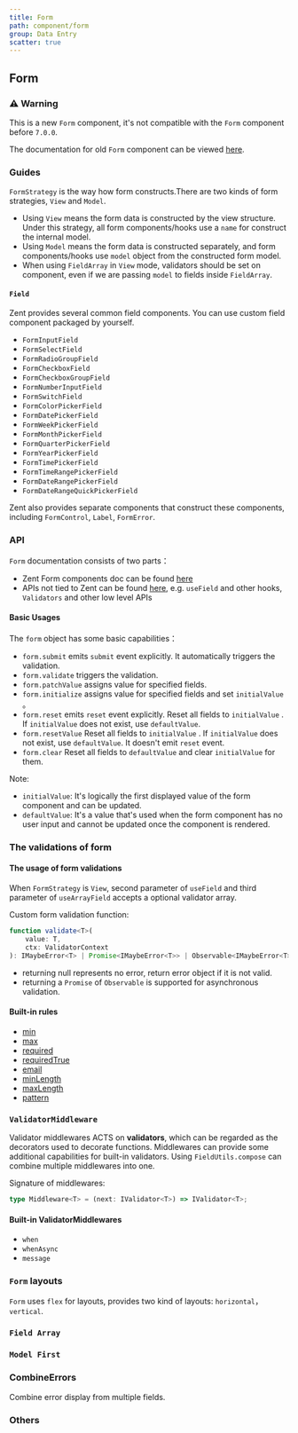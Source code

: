 ```yaml
---
title: Form
path: component/form
group: Data Entry
scatter: true
---
```


## Form

### ⚠️ Warning

This is a new `Form` component, it's not compatible with the `Form` component before `7.0.0`.

The documentation for old `Form` component can be viewed [here](https://zent-contrib.github.io/zent-compat).

### Guides

`FormStrategy` is the way how form constructs.There are two kinds of form strategies, `View` and `Model`.

- Using `View` means the form data is constructed by the view structure. Under this strategy, all form components/hooks use a `name` for construct the internal model.
- Using `Model` means the form data is constructed separately, and form components/hooks use `model` object from the constructed form model.
- When using `FieldArray` in `View` mode, validators should be set on component, even if we are passing `model` to fields inside `FieldArray`.

#### `Field`

Zent provides several common field components. You can use custom field component packaged by yourself.

- `FormInputField`
- `FormSelectField`
- `FormRadioGroupField`
- `FormCheckboxField`
- `FormCheckboxGroupField`
- `FormNumberInputField`
- `FormSwitchField`
- `FormColorPickerField`
- `FormDatePickerField`
- `FormWeekPickerField`
- `FormMonthPickerField`
- `FormQuarterPickerField`
- `FormYearPickerField`
- `FormTimePickerField`
- `FormTimeRangePickerField`
- `FormDateRangePickerField`
- `FormDateRangeQuickPickerField`

Zent also provides separate components that construct these components, including `FormControl`, `Label`, `FormError`.

### API

`Form` documentation consists of two parts：

- Zent Form components doc can be found [here](../../apidoc/classes/form.html)
- APIs not tied to Zent can be found [here](https://zent-contrib.github.io/formulr/), e.g. `useField` and other hooks, `Validators` and other low level APIs

#### Basic Usages

The `form` object has some basic capabilities：

- `form.submit` emits `submit` event explicitly. It automatically triggers the validation.
- `form.validate` triggers the validation.
- `form.patchValue` assigns value for specified fields.
- `form.initialize` assigns value for specified fields and set `initialValue` 。
- `form.reset` emits `reset` event explicitly. Reset all fields to `initialValue` . If `initialValue` does not exist, use `defaultValue`.
- `form.resetValue` Reset all fields to `initialValue` . If `initialValue` does not exist, use `defaultValue`. It doesn't emit `reset` event.
- `form.clear` Reset all fields to `defaultValue` and clear `initialValue` for them.

Note:

- `initialValue`: It's logically the first displayed value of the form component and can be updated.
- `defaultValue`: It's a value that's used when the form component has no user input and cannot be updated once the component is rendered.

<!-- demo-slot-1 -->
<!-- demo-slot-2 -->
<!-- demo-slot-18 -->
<!-- demo-slot-3 -->
<!-- demo-slot-15 -->

### The validations of form

#### The usage of form validations

When `FormStrategy` is `View`, second parameter of `useField` and third parameter of `useArrayField` accepts a optional validator array.

Custom form validation function:

```ts
function validate<T>(
	value: T,
	ctx: ValidatorContext
): IMaybeError<T> | Promise<IMaybeError<T>> | Observable<IMaybeError<T>>;
```

- returning null represents no error, return error object if it is not valid.
- returning a `Promise` of `Observable` is supported for asynchronous validation.

<!-- demo-slot-4 -->
<!-- demo-slot-5 -->

#### Built-in rules

- [min](https://zent-contrib.github.io/formulr/globals.html#min)
- [max](https://zent-contrib.github.io/formulr/globals.html#max)
- [required](https://zent-contrib.github.io/formulr/globals.html#required)
- [requiredTrue](https://zent-contrib.github.io/formulr/globals.html#requiredtrue)
- [email](https://zent-contrib.github.io/formulr/globals.html#email)
- [minLength](https://zent-contrib.github.io/formulr/globals.html#minlength)
- [maxLength](https://zent-contrib.github.io/formulr/globals.html#maxlength)
- [pattern](https://zent-contrib.github.io/formulr/globals.html#pattern)

### `ValidatorMiddleware`

Validator middlewares ACTS on **validators**, which can be regarded as the decorators used to decorate functions. Middlewares can provide some additional capabilities for built-in validators. Using `FieldUtils.compose` can combine multiple middlewares into one.

Signature of middlewares:

```ts
type Middleware<T> = (next: IValidator<T>) => IValidator<T>;
```

#### Built-in ValidatorMiddlewares

- `when`
- `whenAsync`
- `message`

<!-- demo-slot-6 -->

### `Form` layouts

`Form` uses `flex` for layouts, provides two kind of layouts: `horizontal`， `vertical`.

<!-- demo-slot-7 -->

### `Field Array`

<!-- demo-slot-8 -->

### `Model First`

<!-- demo-slot-9 -->

### CombineErrors

Combine error display from multiple fields.

<!-- demo-slot-10 -->

### Others

<!-- demo-slot-11 -->

<!-- demo-slot-12 -->

<!-- demo-slot-13 -->

<!-- demo-slot-14 -->
